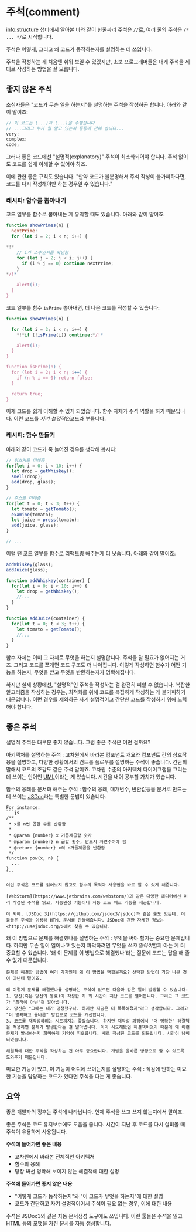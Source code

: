 # 주석(comment)

<info:structure> 챕터에서 알아본 바와 같이 한줄짜리 주석은 `//`로, 여러 줄의 주석은 `/* ... */`로 시작합니다.

주석은 어떻게, 그리고 왜 코드가 동작하는지를 설명하는 데 쓰입니다.

주석을 작성하는 게 처음엔 쉬워 보일 수 있겠지만, 초보 프로그래머들은 대게 주석을 제대로 작성하는 방법을 잘 모릅니다.

## 좋지 않은 주석

초심자들은 "코드가 무슨 일을 하는지"를 설명하는 주석을 작성하곤 합니다. 아래와 같이 말이죠:

```js
// 이 코드는 (...)과 (...)을 수행합니다
// ...그리고 누가 뭘 알고 있는지 등등에 관해 씁니다...
very;
complex;
code;
```

그러나 좋은 코드에선 "설명적(explanatory)" 주석이 최소화되어야 합니다. 주석 없이도 코드를 쉽게 이해할 수 있어야 하죠.

이에 관한 좋은 규칙도 있습니다. "만약 코드가 불분명해서 주석 작성이 불가피하다면, 코드를 다시 작성해야만 하는 경우일 수 있습니다."

### 레시피: 함수를 뽑아내기

코드 일부를 함수로 뽑아내는 게 유익할 때도 있습니다. 아래와 같이 말이죠:

```js
function showPrimes(n) {
  nextPrime:
  for (let i = 2; i < n; i++) {

*!*
    // i가 소수인지를 확인함
    for (let j = 2; j < i; j++) {
      if (i % j == 0) continue nextPrime;
    }
*/!*

    alert(i);
  }
}
```

코드 일부를 함수 `isPrime` 뽑아내면, 더 나은 코드를 작성할 수 있습니다:


```js
function showPrimes(n) {

  for (let i = 2; i < n; i++) {
    *!*if (!isPrime(i)) continue;*/!*

    alert(i);  
  }
}

function isPrime(n) {
  for (let i = 2; i < n; i++) {
    if (n % i == 0) return false;
  }

  return true;
}
```

이제 코드를 쉽게 이해할 수 있게 되었습니다. 함수 자체가 주석 역할을 하기 때문입니다. 이런 코드를 *자기 설명적인*코드라 부릅니다.

### 레시피: 함수 만들기

아래와 같이 코드가 죽 늘어진 경우를 생각해 봅시다:

```js
// 위스키를 더해줌
for(let i = 0; i < 10; i++) {
  let drop = getWhiskey();
  smell(drop);
  add(drop, glass);
}

// 주스를 더해줌
for(let t = 0; t < 3; t++) {
  let tomato = getTomato();
  examine(tomato);
  let juice = press(tomato);
  add(juice, glass);
}

// ...
```

이럴 땐 코드 일부를 함수로 리팩토링 해주는게 더 낫습니다. 아래와 같이 말이죠:

```js
addWhiskey(glass);
addJuice(glass);

function addWhiskey(container) {
  for(let i = 0; i < 10; i++) {
    let drop = getWhiskey();
    //...
  }
}

function addJuice(container) {
  for(let t = 0; t < 3; t++) {
    let tomato = getTomato();
    //...
  }
}
```

함수 자체는 이미 그 자체로 무엇을 하는지 설명합니다. 주석을 달 필요가 없어지는 거죠. 그리고 코드를 쪼개면 코드 구조도 더 나아집니다. 이렇게 작성하면 함수가 어떤 기능을 하는지, 무엇을 받고 무엇을 반환하는지가 명확해집니다.

하지만 실제 상황에선, "설명적"인 주석을 작성하는 걸 완전히 피할 수 없습니다. 복잡한 알고리즘을 작성하는 경우는, 최적화를 위해 코드를 복잡하게 작성하는 게 불가피하기 때문입니다. 이런 경우를 제외하곤 자기 설명적이고 간단한 코드를 작성하기 위해 노력해야 합니다.  

## 좋은 주석

설명적 주석은 대부분 좋지 않습니다. 그럼 좋은 주석은 어떤 걸까요?

아키텍처를 설명하는 주석
: 고차원에서 바라본 컴포넌트 개요와 컴포넌트 간의 상호작용을 설명하고, 다양한 상황에서의 컨트롤 플로우를 설명하는 주석이 좋습니다. 간단히 말해서 코드의 조감도 같은 주석 말이죠. 
고차원 수준의 아키텍처 다이어그램을 그리는 데 쓰이는 언어인 [UML](http://wikipedia.org/wiki/Unified_Modeling_Language)이라는 게 있습니다. 시간을 내어 공부할 가치가 있습니다.  

함수의 용례를 문서화 해주는 주석
: 함수의 용례, 매개변수, 반환값등을 문서로 만드는데 쓰이는 [JSDoc](http://en.wikipedia.org/wiki/JSDoc)라는 특별한 문법이 있습니다.

    For instance:
    ```js
    /**
     * x를 n번 곱한 수를 반환함
     *
     * @param {number} x 거듭제곱할 숫자
     * @param {number} n 곱할 횟수, 반드시 자연수여야 함
     * @return {number} x의 n거듭제곱을 반환함
     */
    function pow(x, n) {
      ...
    }
    ```

    이런 주석은 코드를 읽어보지 않고도 함수의 목적과 사용법을 바로 알 수 있게 해줍니다.

    [WebStorm](https://www.jetbrains.com/webstorm/)과 같은 다양한 에디터에선 미리 작성된 주석을 읽고, 자동완성 기능이나 자동 코드 체크 기능을 제공합니다. 

    이 외에, [JSDoc 3](https://github.com/jsdoc3/jsdoc)과 같은 툴도 있는데, 이 툴들은 주석을 이용해 HTML 문서를 만들어줍니다. JSDoc에 관한 자세한 정보는 <http://usejsdoc.org/>에서 찾을 수 있습니다.

왜 이 방법으로 문제를 해결했나를 설명하는 주석
: 무엇을 써야 할지는 중요한 문제입니다. 하지만 무슨 일이 일어나고 있는지 파악하려면 무엇을 *쓰지 말아야*할지 아는 게 더 중요할 수 있습니다. '왜 이 문제를 이 방법으로 해결했나'라는 질문에 코드는 답을 해 줄 수 없기 때문입니다.

    문제를 해결할 방법이 여러 가지인데 왜 이 방법을 택했을까요? 선택한 방법이 가장 나은 것이 아닌데 말이죠.

    왜 이렇게 문제를 해결했나를 설명하는 주석이 없으면 다음과 같은 일이 발생할 수 있습니다:
    1. 당신(혹은 당신의 동료)이 작성한 지 꽤 시간이 지난 코드를 열어봅니다. 그리고 그 코드가 "최적이 아닌"걸 알아냅니다.
    2. 당신은 "그때는 내가 멍청했구나. 하지만 지금은 더 똑똑해졌지"라고 생각합니다. 그리고 "더 명확하고 올바른" 방법으로 코드를 개선합니다.
    3. 코드를 재작성하려는 시도까지는 좋았습니다. 하지만 재작성 과정에서 "더 명확한" 해결책을 적용하면 문제가 발생한다는 걸 알아냅니다. 이미 시도해봤던 해결책이었기 때문에 왜 이런 문제가 발생하는지 희미하게 기억이 떠오릅니다. 새로 작성한 코드를 되돌립니다. 시간이 낭비되었습니다. 

    해결책에 대한 주석을 작성하는 건 아주 중요합니다. 개발을 올바른 방향으로 할 수 있도록 도와주기 때문입니다.

미묘한 기능이 있고, 이 기능이 어디에 쓰이는지를 설명하는 주석
: 직감에 반하는 미묘한 기능을 담당하는 코드가 있다면 주석을 다는 게 좋습니다.

## 요약

좋은 개발자의 징후는 주석에 나타납니다. 언제 주석을 쓰고 쓰지 않는지에서 말이죠.

좋은 주석은 코드 유지보수에도 도움을 줍니다. 시간이 지난 후 코드를 다시 살펴볼 때 주석이 유용하게 사용됩니다.

**주석에 들어가면 좋은 내용**

- 고차원에서 바라본 전체적인 아키텍처
- 함수의 용례
- 당장 봐선 명확해 보이지 않는 해결책에 대한 설명

**주석에 들어가면 좋지 않은 내용**

- "어떻게 코드가 동작하는지"와 "이 코드가 무엇을 하는지"에 대한 설명
- 코드가 간단하고 자기 설명적이어서 주석이 필요 없는 경우, 이에 대한 내용

주석은 JSDoc3와 같은 자동 문서생성 도구에도 쓰입니다. 이런 툴들은 주석을 읽고 HTML 등의 포맷을 가진 문서를 자동 생성합니다.